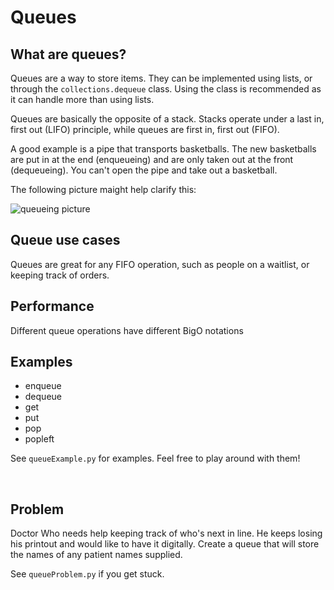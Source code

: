 # Queues

## What are queues?
Queues are a way to store items. They can be implemented using lists, or through the `collections.dequeue` class. Using the class is recommended as it can handle more than using lists.

Queues are basically the opposite of a stack. Stacks operate under a last in, first out (LIFO) principle, while queues are first in, first out (FIFO).

A good example is a pipe that transports basketballs. The new basketballs are put in at the end (enqueueing) and are only taken out at the front (dequeueing). You can't open the pipe and take out a basketball.
<br />

The following picture maight help clarify this:

![queueing picture](https://media.geeksforgeeks.org/wp-content/cdn-uploads/gq/2014/02/Queue.png)

## Queue use cases	
Queues are great for any FIFO operation, such as people on a waitlist, or keeping track of orders. 
<br />


## Performance

Different queue operations have different BigO notations

<!-- Insert table from reading and explain -->



## Examples
* enqueue
* dequeue
* get
* put
* pop
* popleft

See `queueExample.py` for examples. Feel free to play around with them!

<br />

## Problem
Doctor Who needs help keeping track of who's next in line. He keeps losing his printout and would like to have it digitally. 
Create a queue that will store the names of any patient names supplied.

See `queueProblem.py` if you get stuck.
